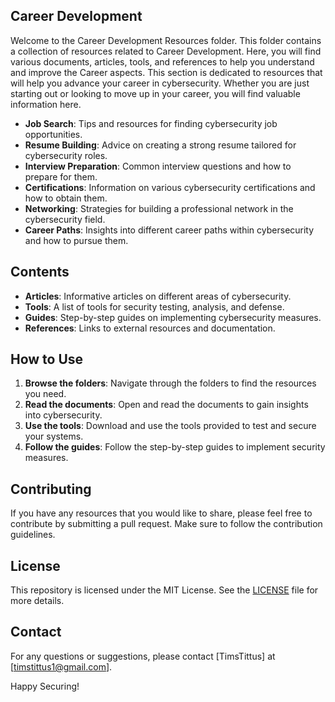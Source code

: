 ## Career Development

Welcome to the Career Development Resources folder. This folder contains a collection of resources related to Career Development. Here, you will find various documents, articles, tools, and references to help you understand and improve the Career aspects.
This section is dedicated to resources that will help you advance your career in cybersecurity. Whether you are just starting out or looking to move up in your career, you will find valuable information here.

- **Job Search**: Tips and resources for finding cybersecurity job opportunities.
- **Resume Building**: Advice on creating a strong resume tailored for cybersecurity roles.
- **Interview Preparation**: Common interview questions and how to prepare for them.
- **Certifications**: Information on various cybersecurity certifications and how to obtain them.
- **Networking**: Strategies for building a professional network in the cybersecurity field.
- **Career Paths**: Insights into different career paths within cybersecurity and how to pursue them.
## Contents

- **Articles**: Informative articles on different areas of cybersecurity.
- **Tools**: A list of tools for security testing, analysis, and defense.
- **Guides**: Step-by-step guides on implementing cybersecurity measures.
- **References**: Links to external resources and documentation.

## How to Use

1. **Browse the folders**: Navigate through the folders to find the resources you need.
2. **Read the documents**: Open and read the documents to gain insights into cybersecurity.
3. **Use the tools**: Download and use the tools provided to test and secure your systems.
4. **Follow the guides**: Follow the step-by-step guides to implement security measures.

## Contributing

If you have any resources that you would like to share, please feel free to contribute by submitting a pull request. Make sure to follow the contribution guidelines.

## License

This repository is licensed under the MIT License. See the [LICENSE](LICENSE) file for more details.

## Contact

For any questions or suggestions, please contact [TimsTittus] at [timstittus1@gmail.com].

Happy Securing!
